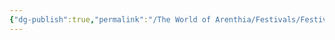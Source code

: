 ```yaml
---
{"dg-publish":true,"permalink":"/The World of Arenthia/Festivals/Festival of the New Moon/","tags":["Festivals","New Moon","Moon Cycle","Calander"]}
---
```


